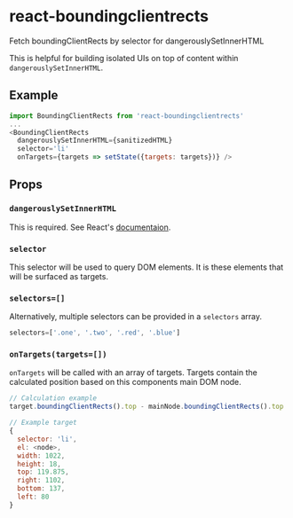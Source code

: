 # react-boundingclientrects

Fetch boundingClientRects by selector for dangerouslySetInnerHTML

This is helpful for building isolated UIs on top of content within `dangerouslySetInnerHTML`.

## Example

``` js
import BoundingClientRects from 'react-boundingclientrects'
...
<BoundingClientRects
  dangerouslySetInnerHTML={sanitizedHTML}
  selector='li'
  onTargets={targets => setState({targets: targets})} />
```

## Props

### `dangerouslySetInnerHTML`

This is required. See React's [documentaion](https://facebook.github.io/react/tips/dangerously-set-inner-html.html).

### `selector`

This selector will be used to query DOM elements. It is these elements that will be surfaced as targets.

### `selectors=[]`

Alternatively, multiple selectors can be provided in a `selectors` array.

``` js
selectors=['.one', '.two', '.red', '.blue']
```

### `onTargets(targets=[])`

`onTargets` will be called with an array of targets. Targets contain the calculated position based on this components main DOM node.

``` js
// Calculation example
target.boundingClientRects().top - mainNode.boundingClientRects().top
```

``` js
// Example target
{
  selector: 'li',
  el: <node>,
  width: 1022,
  height: 18,
  top: 119.875,
  right: 1102,
  bottom: 137,
  left: 80
}
```
